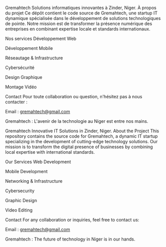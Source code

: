 Gremahtech
Solutions informatiques innovantes à Zinder, Niger.
À propos du projet
Ce dépôt contient le code source de Gremahtech, une startup IT dynamique spécialisée dans le développement de solutions technologiques de pointe. Notre mission est de transformer la présence numérique des entreprises en combinant expertise locale et standards internationaux.

Nos services
Développement Web

Développement Mobile

Réseautage & Infrastructure

Cybersécurité

Design Graphique

Montage Vidéo

Contact
Pour toute collaboration ou question, n'hésitez pas à nous contacter :

Email : gremahtech@gmail.com

Gremahtech : L'avenir de la technologie au Niger est entre nos mains.

Gremahtech
Innovative IT Solutions in Zinder, Niger.
About the Project
This repository contains the source code for Gremahtech, a dynamic IT startup specializing in the development of cutting-edge technology solutions. Our mission is to transform the digital presence of businesses by combining local expertise with international standards.

Our Services
Web Development

Mobile Development

Networking & Infrastructure

Cybersecurity

Graphic Design

Video Editing

Contact
For any collaboration or inquiries, feel free to contact us:

Email : gremahtech@gmail.com

Gremahtech : The future of technology in Niger is in our hands.
